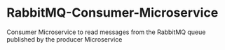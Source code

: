 # RabbitMQ-Consumer-Microservice
Consumer Microservice to read messages from  the RabbitMQ queue published by the producer Microservice
